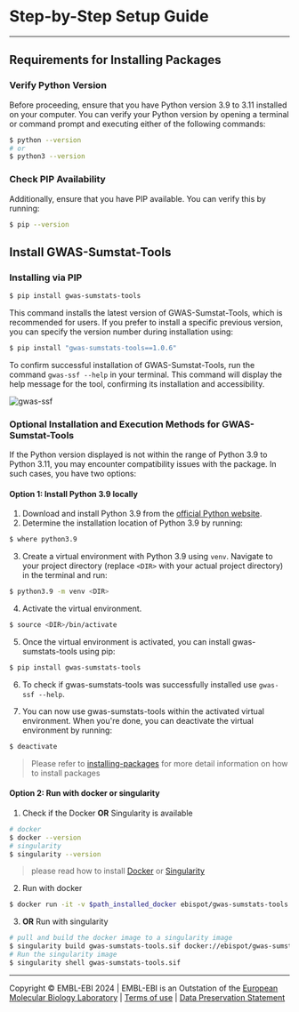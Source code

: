 # Step-by-Step Setup Guide
----
## Requirements for Installing Packages
### Verify Python Version
Before proceeding, ensure that you have Python version 3.9 to 3.11 installed on your computer. You can verify your Python version by opening a terminal or command prompt and executing either of the following commands:
```bash
$ python --version
# or 
$ python3 --version
```
### Check PIP Availability
Additionally, ensure that you have PIP available. You can verify this by running:
```bash
$ pip --version
```

## Install GWAS-Sumstat-Tools
### Installing via PIP

```bash
$ pip install gwas-sumstats-tools
```
This command installs the latest version of GWAS-Sumstat-Tools, which is recommended for users. If you prefer to install a specific previous version, you can specify the version number during installation using:

```bash
$ pip install "gwas-sumstats-tools==1.0.6"
```
To confirm successful installation of GWAS-Sumstat-Tools, run the command `gwas-ssf --help` in your terminal. This command will display the help message for the tool, confirming its installation and accessibility.

![gwas-ssf](/img/gwas-demo.gif)

### Optional Installation and Execution Methods for GWAS-Sumstat-Tools 
If the Python version displayed is not within the range of Python 3.9 to Python 3.11, you may encounter compatibility issues with the package. In such cases, you have two options:

#### Option 1: Install Python 3.9 locally
1. Download and install Python 3.9 from the [official Python website](https://www.python.org/downloads/).
2. Determine the installation location of Python 3.9 by running:
```bash
$ where python3.9
```
3. Create a virtual environment with Python 3.9 using `venv`. Navigate to your project directory (replace `<DIR>` with your actual project directory) in the terminal and run:
```bash
$ python3.9 -m venv <DIR>
```
4. Activate the virtual environment.
```bash
$ source <DIR>/bin/activate
```
5. Once the virtual environment is activated, you can install gwas-sumstats-tools using pip:
```bash
$ pip install gwas-sumstats-tools
```
6. To check if gwas-sumstats-tools was successfully installed use `gwas-ssf --help`.

7. You can now use gwas-sumstats-tools within the activated virtual environment. When you're done, you can deactivate the virtual environment by running:
```bash
$ deactivate
```
> Please refer to [installing-packages](https://packaging.python.org/en/latest/tutorials/installing-packages/) for more detail information on how to install packages 

#### Option 2: Run with docker or singularity
1. Check if the Docker **OR** Singularity is available
```bash
# docker
$ docker --version
# singularity
$ singularity --version
```
> please read how to install [Docker](https://docs.docker.com/engine/install/) or [Singularity](https://docs.sylabs.io/guides/2.6/user-guide/quick_start.html)

2. Run with docker
```bash
$ docker run -it -v $path_installed_docker ebispot/gwas-sumstats-tools:latest
```

3. **OR** Run with singularity
```bash
# pull and build the docker image to a singularity image
$ singularity build gwas-sumstats-tools.sif docker://ebispot/gwas-sumstats-tools:latest
# Run the singularity image
$ singularity shell gwas-sumstats-tools.sif
```
----
Copyright © EMBL-EBI 2024 | EMBL-EBI is an Outstation of the [European Molecular Biology Laboratory](https://www.embl.org/) | [Terms of use](https://www.ebi.ac.uk/about/terms-of-use) | [Data Preservation Statement](https://www.ebi.ac.uk/long-term-data-preservation)
